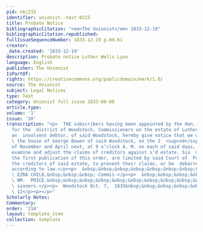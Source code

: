```yaml
---
pid: obj215
identifier: unionist--text-0215
title: Probate Notice
bibliographicCitation: "<em>The Unionist</em> 1833-12-19"
bibliographicCitation.republished: 
fullIssueSequenceNumber: 1833-12-19 p.04.61
creator: 
_date.created: '1833-12-19'
description: Probate notice Luther Wells Lyon
language: English
publisher: The Unionist
IsPartOf: 
rights: https://creativecommons.org/publicdomain/mark/1.0/
source: The Unionist
subject: Legal Notices
type: Text
category: Unionist full issue 1833-08-08
article.type: 
volume: '1'
issue: '20'
transcription: "<p>  THE subscribers having been appointed by the Hon. Court of Probate
  for the  district of Woodstock, Commissioners on the estate of Luther Wells Lyon;
  an  insolvent debtor, of said Woodstock, hereby give notice that we will meet at
  \ the house of George Bowen of said Woodstock, on the 2  <sup>nd</sup>  Mondays
  of November and April next, at 9 o’clock A. M. on each of said days,  to receive
  examine and adjust the claims of creditors against s’d estate. Six  months from
  the first publication of this order, are limited by said Court of  Probate, for
  the creditors of said estate, to present their claims, or be  debarred a recovery
  according to law.</p><p>  &nbsp;&nbsp;&nbsp;&nbsp;&nbsp;&nbsp;&nbsp;&nbsp;&nbsp;&nbsp;&nbsp;&nbsp;&nbsp;&nbsp;&nbsp;&nbsp;&nbsp;&nbsp;&nbsp;&nbsp;&nbsp;&nbsp;&nbsp;&nbsp;&nbsp;&nbsp;&nbsp;&nbsp;&nbsp;&nbsp;&nbsp;&nbsp;&nbsp;&nbsp;&nbsp;&nbsp;&nbsp;&nbsp;&nbsp;&nbsp;&nbsp;&nbsp;&nbsp;&nbsp;&nbsp;&nbsp;&nbsp;
  \ EZRA CHILD,&nbsp;&nbsp;&nbsp; Commis-</p><p>  &nbsp;&nbsp;&nbsp;&nbsp;&nbsp;&nbsp;&nbsp;&nbsp;&nbsp;&nbsp;&nbsp;&nbsp;&nbsp;&nbsp;&nbsp;&nbsp;&nbsp;&nbsp;&nbsp;&nbsp;&nbsp;&nbsp;&nbsp;&nbsp;&nbsp;&nbsp;&nbsp;&nbsp;&nbsp;&nbsp;&nbsp;&nbsp;&nbsp;&nbsp;&nbsp;&nbsp;&nbsp;&nbsp;&nbsp;&nbsp;&nbsp;&nbsp;&nbsp;&nbsp;&nbsp;&nbsp;&nbsp;
  \ WM.  PRICE.&nbsp;&nbsp;&nbsp;&nbsp;&nbsp;&nbsp;&nbsp;&nbsp;&nbsp;&nbsp;&nbsp;&nbsp;&nbsp;&nbsp;&nbsp;&nbsp;
  \ sioners.</p><p>  Woodstock Oct. 7,  1833&nbsp;&nbsp;&nbsp;&nbsp;&nbsp;&nbsp;&nbsp;&nbsp;&nbsp;&nbsp;&nbsp;&nbsp;&nbsp;&nbsp;&nbsp;&nbsp;&nbsp;&nbsp;&nbsp;&nbsp;&nbsp;&nbsp;&nbsp;&nbsp;&nbsp;&nbsp;&nbsp;&nbsp;&nbsp;&nbsp;&nbsp;&nbsp;&nbsp;&nbsp;&nbsp;&nbsp;&nbsp;&nbsp;&nbsp;&nbsp;&nbsp;&nbsp;&nbsp;&nbsp;&nbsp;&nbsp;&nbsp;&nbsp;&nbsp;&nbsp;&nbsp;&nbsp;&nbsp;&nbsp;&nbsp;&nbsp;&nbsp;&nbsp;&nbsp;&nbsp;&nbsp;&nbsp;&nbsp;&nbsp;&nbsp;&nbsp;&nbsp;&nbsp;
  \ 12</p><p></p>"
Scholarly Notes: 
Commentary: 
order: '214'
layout: template_item
collection: template
---
```

